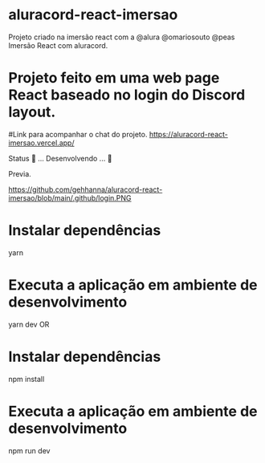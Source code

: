# aluracord-react-imersao
Projeto criado na imersão react com a @alura @omariosouto @peas
Imersão React com aluracord.

# Projeto feito em uma web page React baseado no login do Discord layout. 

  #Link para acompanhar o chat do projeto.
https://aluracord-react-imersao.vercel.app/


Status
🚧 ... Desenvolvendo ... 🚧

Previa.

https://github.com/gehhanna/aluracord-react-imersao/blob/main/.github/login.PNG



  # Instalar dependências
  yarn
  
  # Executa a aplicação em ambiente de desenvolvimento
  yarn dev
OR

  # Instalar dependências
  npm install
  
  # Executa a aplicação em ambiente de desenvolvimento
  npm run dev
  
 

